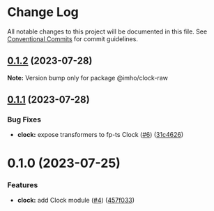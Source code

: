 # Change Log

All notable changes to this project will be documented in this file.
See [Conventional Commits](https://conventionalcommits.org) for commit guidelines.

## [0.1.2](https://github.com/xzhavilla/imho/compare/@imho/clock-raw@0.1.1...@imho/clock-raw@0.1.2) (2023-07-28)

**Note:** Version bump only for package @imho/clock-raw





## [0.1.1](https://github.com/xzhavilla/imho/compare/@imho/clock-raw@0.1.0...@imho/clock-raw@0.1.1) (2023-07-28)


### Bug Fixes

* **clock:** expose transformers to fp-ts Clock ([#6](https://github.com/xzhavilla/imho/issues/6)) ([31c4626](https://github.com/xzhavilla/imho/commit/31c462624eb8347848874ca38b7e95fb9899b767))





# 0.1.0 (2023-07-25)


### Features

* **clock:** add Clock module ([#4](https://github.com/xzhavilla/imho/issues/4)) ([457f033](https://github.com/xzhavilla/imho/commit/457f033437002ed1f92852d97eece3f66d648170))
